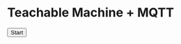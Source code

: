 <!DOCTYPE html>
<html>
<head>
  <title>Teachable Machine + MQTT</title>
  <script src="https://cdn.jsdelivr.net/npm/@tensorflow/tfjs@latest"></script>
  <script src="https://cdn.jsdelivr.net/npm/@teachablemachine/image@latest"></script>
  <script src="https://unpkg.com/paho-mqtt/mqttws31.min.js"></script>
</head>
<body>
  <h1>Teachable Machine + MQTT</h1>
  <button onclick="init()">Start</button>

  <script>
    const modelURL = "https://teachablemachine.withgoogle.com/models/A2LkaBTvm/"; // แก้ด้วย URL ของคุณ
    let model, webcam, prediction;
    let client;

    async function init() {
      const modelURL_full = modelURL + "model.json";
      const metadataURL = modelURL + "metadata.json";

      model = await tmImage.load(modelURL_full, metadataURL);
      webcam = new tmImage.Webcam(200, 200, true); // width, height, flip
      await webcam.setup();
      await webcam.play();
      window.requestAnimationFrame(loop);

      // แสดง webcam
      document.body.appendChild(webcam.canvas);

      connectMQTT();
    }

    async function loop() {
      webcam.update();
      await predict();
      window.requestAnimationFrame(loop);
    }

    async function predict() {
      const predictions = await model.predict(webcam.canvas);
      let highest = predictions[0];

      for (let i = 1; i < predictions.length; i++) {
        if (predictions[i].probability > highest.probability) {
          highest = predictions[i];
        }
      }

      // ส่งเฉพาะ prediction ที่มีความมั่นใจมากกว่า 0.8
      if (highest.probability > 0.8) {
        console.log(`Predicted: ${highest.className}`);
        sendMQTT(highest.className);
      }
    }

    function connectMQTT() {
      // เปลี่ยนตาม MQTT broker ของคุณ
      const broker = "broker.hivemq.com";
      const port = 8000; // WebSocket port
      const clientId = "tmClient_" + Math.random().toString(16).substr(2, 8);

      client = new Paho.MQTT.Client(broker, port, clientId);

      client.onConnectionLost = (responseObject) => {
        console.log("Connection lost: " + responseObject.errorMessage);
      };

      client.connect({
        onSuccess: () => {
          console.log("Connected to MQTT broker");
        },
        useSSL: false,
      });
    }

    function sendMQTT(message) {
      if (client && client.isConnected()) {
        const topic = "tm/predict"; // เปลี่ยน topic ตามต้องการ
        const payload = new Paho.MQTT.Message(message);
        payload.destinationName = topic;
        client.send(payload);
        console.log(`Sent MQTT: ${message}`);
      }
    }
  </script>
</body>
</html>
